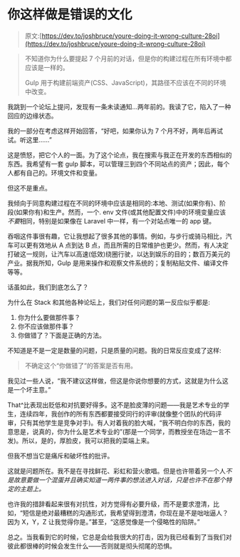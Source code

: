 # 你这样做是错误的文化

> 原文:[https://dev.to/joshbruce/youre-doing-it-wrong-culture-28oi](https://dev.to/joshbruce/youre-doing-it-wrong-culture-28oi)

> 不知道你为什么要提起 7 个月前的对话，但是你的构建过程在所有环境中都应该是一样的。
> 
> Gulp 用于构建前端资产(CSS、JavaScript)，其路径不应该在不同的环境中改变。

我跳到一个论坛上提问，发现有一条未读通知...两年前的。我读了它，陷入了一种回应的边缘状态。

我的一部分在考虑这样开始回答，“好吧，如果你认为 7 个月不好，两年后再试试。听这里……”

这是愤怒，把它个人的一面。为了这个论点，我在搜索与我正在开发的东西相似的东西。我希望有一套 gulp 脚本，可以管理三到四个不同站点的资产；因此，每个人都有自己的。环境文件和变量。

但这不是重点。

我倾向于同意构建过程在不同的环境中应该是相同的:本地、测试(如果你有)、阶段(如果你有)和生产。然而，一个. env 文件(或其他配置文件)中的环境变量应该*不要*相同，特别是如果像在 Laravel 中一样，有一个对站点唯一的 app 键。

吞咽这件事很有趣，它让我想起了很多其他的事情。例如，与步行或骑马相比，汽车可以更有效地从 A 点到达 B 点，而且所需的日常维护也更少。然而，有人决定打破这一规则，让汽车以高速(低效)绕圈行驶，以达到娱乐的目的；数百万美元的产业。据我所知，Gulp 是用来操作和观察文件系统的；复制粘贴文件、编译文件等等。

话虽如此，我们到底怎么了？

为什么在 Stack 和其他各种论坛上，我们对任何问题的第一反应似乎都是:

1.  你为什么要做那件事？
2.  你不应该做那件事？
3.  你做错了？下面是正确的方法。

不知道是不是一定是数量的问题，只是质量的问题。我的日常反应变成了这样:

> 不确定这个“你做错了”的答案是否有用。

我见过一些人说，“我不建议这样做，但这是你说你想要的方式，这就是为什么这是一个坏主意。”

That^比表现出贬低和对抗要好得多。这不是脸皮薄的问题——我是艺术专业的学生，连续四年，我创作的所有东西都要接受同行的评审(就像整个团队的代码评审，只有其他学生是竞争对手)。有人对着我的脸大喊，“我不明白你的东西，我的意思是，说真的，你为什么是艺术专业的”(那是一个同学，而教授坐在场边一言不发)。所以，是的，厚脸皮，我可以把我的菜端上来。

但我不想当它是痛斥和破坏性的批评。

这就是问题所在。我不是在寻找鲜花、彩虹和营火歌唱。但是也许带着另一个人*不是故意要做一个混蛋并且确实知道一两件事的想法进入对话，只是也许不在那个特定的主题上。*

也许我的措辞看起来很有对抗性，对方觉得有必要升级，而不是要求澄清，比如，“短信是绝对最糟糕的沟通形式，我希望得到澄清，你现在是不是咄咄逼人？因为 X，Y，Z 让我觉得你是。”甚至，“这感觉像是一个侵略性的陷阱。”

总之。当我看到它的时候，它总是会给我很大的打击，因为我已经看到了当我们对彼此都很棒的时候会发生什么——否则就是彻头彻尾的恐惧。